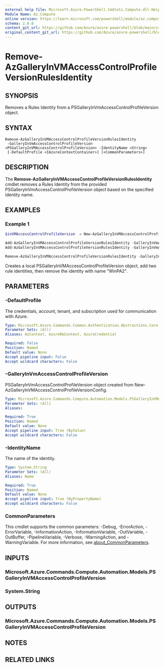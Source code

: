 ```yaml
---
external help file: Microsoft.Azure.PowerShell.Cmdlets.Compute.dll-Help.xml
Module Name: Az.Compute
online version: https://learn.microsoft.com/powershell/module/az.compute/remove-azgalleryinvmaccesscontrolprofileversionrulesidentity
schema: 2.0.0
content_git_url: https://github.com/Azure/azure-powershell/blob/main/src/Compute/Compute/help/Remove-AzGalleryInVMAccessControlProfileVersionRulesIdentity.md
original_content_git_url: https://github.com/Azure/azure-powershell/blob/main/src/Compute/Compute/help/Remove-AzGalleryInVMAccessControlProfileVersionRulesIdentity.md
---
```


# Remove-AzGalleryInVMAccessControlProfileVersionRulesIdentity

## SYNOPSIS
Removes a Rules Identity from a PSGalleryInVmAccessControlProfileVersion object.

## SYNTAX

```
Remove-AzGalleryInVMAccessControlProfileVersionRulesIdentity
 -GalleryInVmAccessControlProfileVersion <PSGalleryInVMAccessControlProfileVersion> -IdentityName <String>
 [-DefaultProfile <IAzureContextContainer>] [<CommonParameters>]
```

## DESCRIPTION
The **Remove-AzGalleryInVMAccessControlProfileVersionRulesIdentity** cmdlet removes a Rules Identity from the provided PSGalleryInVmAccessControlProfileVersion object based on the specified identity name.

## EXAMPLES

### Example 1
```powershell
$inVMAccessControlProfileVersion  = New-AzGalleryInVMAccessControlProfileVersionConfig -Name "myProfileVersion" -Location "West US 2" -Mode "Audit" -DefaultAccess "Deny" -TargetLocation @("West US 2")

Add-AzGalleryInVMAccessControlProfileVersionRulesIdentity -GalleryInVmAccessControlProfileVersion $inVMAccessControlProfileVersion -IdentityName "WinPA" -UserName "SYSTEM" -GroupName "Administrators" -ExePath "C:\Windows\System32\cscript.exe" -ProcessName "cscript" 
Add-AzGalleryInVMAccessControlProfileVersionRulesIdentity -GalleryInVmAccessControlProfileVersion $inVMAccessControlProfileVersion -IdentityName "WinPA2" -UserName "SYSTEM" -GroupName "Administrators" -ExePath "C:\Windows\System32\cscript.exe" -ProcessName "cscript" 

Remove-AzGalleryInVMAccessControlProfileVersionRulesIdentity -GalleryInVmAccessControlProfileVersion $inVMAccessControlProfileVersion -IdentityName "WinPA2"
```

Creates a local PSGalleryInVMAccessControlProfileVersion object, add two rule identities, then remove the identity with name "WinPA2". 

## PARAMETERS

### -DefaultProfile
The credentials, account, tenant, and subscription used for communication with Azure.

```yaml
Type: Microsoft.Azure.Commands.Common.Authentication.Abstractions.Core.IAzureContextContainer
Parameter Sets: (All)
Aliases: AzContext, AzureRmContext, AzureCredential

Required: False
Position: Named
Default value: None
Accept pipeline input: False
Accept wildcard characters: False
```

### -GalleryInVmAccessControlProfileVersion
PSGalleryInVmAccessControlProfileVersion object created from New-AzGalleryInVMAccessControlProfileVersionConfig.

```yaml
Type: Microsoft.Azure.Commands.Compute.Automation.Models.PSGalleryInVMAccessControlProfileVersion
Parameter Sets: (All)
Aliases:

Required: True
Position: Named
Default value: None
Accept pipeline input: True (ByValue)
Accept wildcard characters: False
```

### -IdentityName
The name of the identity.

```yaml
Type: System.String
Parameter Sets: (All)
Aliases: Name

Required: True
Position: Named
Default value: None
Accept pipeline input: True (ByPropertyName)
Accept wildcard characters: False
```

### CommonParameters
This cmdlet supports the common parameters: -Debug, -ErrorAction, -ErrorVariable, -InformationAction, -InformationVariable, -OutVariable, -OutBuffer, -PipelineVariable, -Verbose, -WarningAction, and -WarningVariable. For more information, see [about_CommonParameters](http://go.microsoft.com/fwlink/?LinkID=113216).

## INPUTS

### Microsoft.Azure.Commands.Compute.Automation.Models.PSGalleryInVMAccessControlProfileVersion

### System.String

## OUTPUTS

### Microsoft.Azure.Commands.Compute.Automation.Models.PSGalleryInVMAccessControlProfileVersion

## NOTES

## RELATED LINKS

